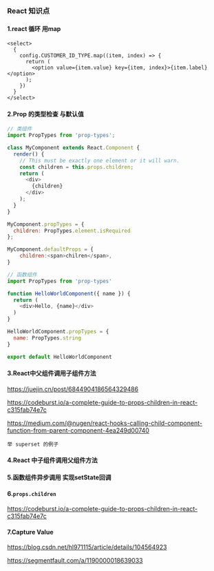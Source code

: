 ### React 知识点

#### 1.react 循环 用map 

```react
<select>
  {
    config.CUSTOMER_ID_TYPE.map((item, index) => {
      return (
      	<option value={item.value} key={item, index}>{item.label}</option>
      );
    })
  }
</select>
```

#### 2.Prop 的类型检查 与默认值

```javascript
// 类组件
import PropTypes from 'prop-types';

class MyComponent extends React.Component {
  render() {
    // This must be exactly one element or it will warn.
    const children = this.props.children;
    return (
      <div>
        {children}
      </div>
    );
  }
}

MyComponent.propTypes = {
  children: PropTypes.element.isRequired
};

MyComponent.defaultProps = {
	children:<span>chilren</span>,
}

// 函数组件
import PropTypes from 'prop-types'

function HelloWorldComponent({ name }) {
  return (
    <div>Hello, {name}</div>
  )
}

HelloWorldComponent.propTypes = {
  name: PropTypes.string
}

export default HelloWorldComponent

```

#### 3.React中父组件调用子组件方法

 https://juejin.cn/post/6844904186564329486

https://codeburst.io/a-complete-guide-to-props-children-in-react-c315fab74e7c

https://medium.com/@nugen/react-hooks-calling-child-component-function-from-parent-component-4ea249d00740

```
举 superset 的例子
```

#### 4.React 中子组件调用父组件方法

#### 5.函数组件异步调用 实现setState回调

#### 6.`props.children`

https://codeburst.io/a-complete-guide-to-props-children-in-react-c315fab74e7c

#### 7.**Capture Value**

https://blog.csdn.net/hl971115/article/details/104564923

https://segmentfault.com/a/1190000018639033
